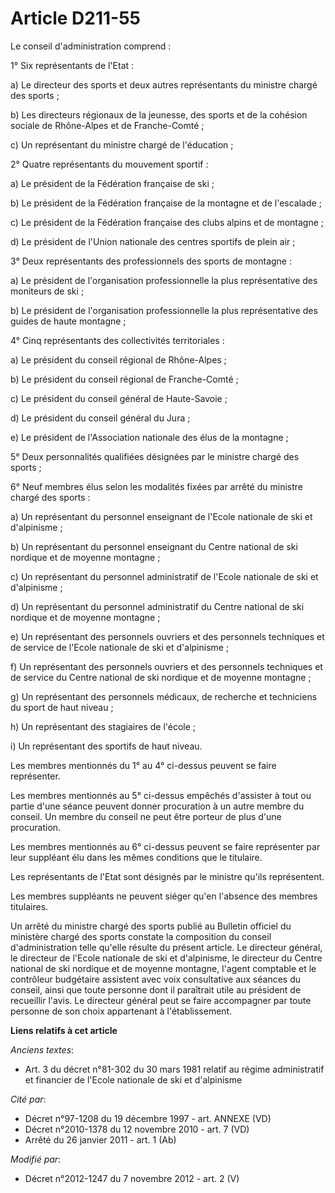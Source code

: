 # Article D211-55

Le conseil d'administration comprend : 

1° Six représentants de l'Etat : 

a) Le directeur des sports et deux autres représentants du ministre chargé des sports ; 

b) Les directeurs régionaux de la jeunesse, des sports et de la cohésion sociale de Rhône-Alpes et de Franche-Comté ; 

c) Un représentant du ministre chargé de l'éducation ; 

2° Quatre représentants du mouvement sportif : 

a) Le président de la Fédération française de ski ; 

b) Le président de la Fédération française de la montagne et de l'escalade ; 

c) Le président de la Fédération française des clubs alpins et de montagne ; 

d) Le président de l'Union nationale des centres sportifs de plein air ; 

3° Deux représentants des professionnels des sports de montagne : 

a) Le président de l'organisation professionnelle la plus représentative des moniteurs de ski ; 

b) Le président de l'organisation professionnelle la plus représentative des guides de haute montagne ; 

4° Cinq représentants des collectivités territoriales : 

a) Le président du conseil régional de Rhône-Alpes ; 

b) Le président du conseil régional de Franche-Comté ; 

c) Le président du conseil général de Haute-Savoie ; 

d) Le président du conseil général du Jura ; 

e) Le président de l'Association nationale des élus de la montagne ; 

5° Deux personnalités qualifiées désignées par le ministre chargé des sports ; 

6° Neuf membres élus selon les modalités fixées par arrêté du ministre chargé des sports : 

a) Un représentant du personnel enseignant de l'Ecole nationale de ski et d'alpinisme ; 

b) Un représentant du personnel enseignant du Centre national de ski nordique et de moyenne montagne ; 

c) Un représentant du personnel administratif de l'Ecole nationale de ski et d'alpinisme ; 

d) Un représentant du personnel administratif du Centre national de ski nordique et de moyenne montagne ; 

e) Un représentant des personnels ouvriers et des personnels techniques et de service de l'Ecole nationale de ski et
d'alpinisme ; 

f) Un représentant des personnels ouvriers et des personnels techniques et de service du Centre national de ski nordique et
de moyenne montagne ; 

g) Un représentant des personnels médicaux, de recherche et techniciens du sport de haut niveau ; 

h) Un représentant des stagiaires de l'école ; 

i) Un représentant des sportifs de haut niveau. 

Les membres mentionnés du 1° au 4° ci-dessus peuvent se faire représenter. 

Les membres mentionnés au 5° ci-dessus empêchés d'assister à tout ou partie d'une séance peuvent donner procuration à un
autre membre du conseil. Un membre du conseil ne peut être porteur de plus d'une procuration. 

Les membres mentionnés au 6° ci-dessus peuvent se faire représenter par leur suppléant élu dans les mêmes conditions que le
titulaire. 

Les représentants de l'Etat sont désignés par le ministre qu'ils représentent. 

Les membres suppléants ne peuvent siéger qu'en l'absence des membres titulaires. 

Un arrêté du ministre chargé des sports publié au Bulletin officiel du ministère chargé des sports constate la composition du
conseil d'administration telle qu'elle résulte du présent article. Le directeur général, le directeur de l'Ecole nationale de
ski et d'alpinisme, le directeur du Centre national de ski nordique et de moyenne montagne, l'agent comptable et      le
contrôleur budgétaire  assistent avec voix consultative aux séances du conseil, ainsi que toute personne dont il paraîtrait
utile au président de recueillir l'avis. Le directeur général peut se faire accompagner par toute personne de son choix
appartenant à l'établissement.

**Liens relatifs à cet article**

_Anciens textes_:

  - Art. 3 du décret n°81-302 du 30 mars 1981 relatif au régime administratif et financier de l'Ecole nationale de ski et d'alpinisme

_Cité par_:

  - Décret n°97-1208 du 19 décembre 1997 - art. ANNEXE (VD)
  - Décret n°2010-1378 du 12 novembre 2010 - art. 7 (VD)
  - Arrêté du 26 janvier 2011 - art. 1 (Ab)

_Modifié par_:

  - Décret n°2012-1247 du 7 novembre 2012 - art. 2 (V)
